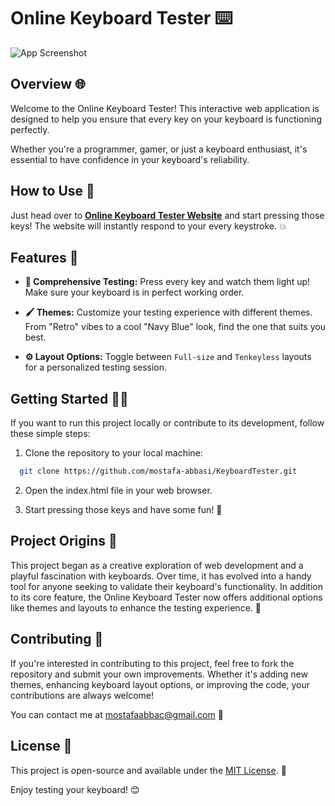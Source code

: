 # Online Keyboard Tester ⌨️

![App Screenshot](https://via.placeholder.com/468x300?text=App+Screenshot+Here)

## Overview 🌐

Welcome to the Online Keyboard Tester! This interactive web application is designed to help you ensure that every key on your keyboard is functioning perfectly.

Whether you're a programmer, gamer, or just a keyboard enthusiast, it's essential to have confidence in your keyboard's reliability.

## How to Use 🚀

Just head over to __[Online Keyboard Tester Website](https://mostafa-abbasi.github.io/KeyboardTester)__ and start pressing those keys! The website will instantly respond to your every keystroke. 💥

## Features 🌟

- __🔦 Comprehensive Testing:__ Press every key and watch them light up! Make sure your keyboard is in perfect working order.

- __🖌️ Themes:__ Customize your testing experience with different themes. From "Retro" vibes to a cool "Navy Blue" look, find the one that suits you best.

- __⚙️ Layout Options:__ Toggle between `Full-size` and `Tenkeyless` layouts for a personalized testing session.

## Getting Started 🧑‍💻

If you want to run this project locally or contribute to its development, follow these simple steps:

1. Clone the repository to your local machine:

```bash
  git clone https://github.com/mostafa-abbasi/KeyboardTester.git
```

2. Open the index.html file in your web browser.

3. Start pressing those keys and have some fun! 🎉

## Project Origins 🌱

This project began as a creative exploration of web development and a playful fascination with keyboards. Over time, it has evolved into a handy tool for anyone seeking to validate their keyboard's functionality. In addition to its core feature, the Online Keyboard Tester now offers additional options like themes and layouts to enhance the testing experience. 🎈

## Contributing 🤝

If you're interested in contributing to this project, feel free to fork the repository and submit your own improvements. Whether it's adding new themes, enhancing keyboard layout options, or improving the code, your contributions are always welcome!

You can contact me at mostafaabbac@gmail.com 📧

## License 📝

This project is open-source and available under the [MIT License](https://opensource.org/license/mit/). 📜

Enjoy testing your keyboard! 😊
